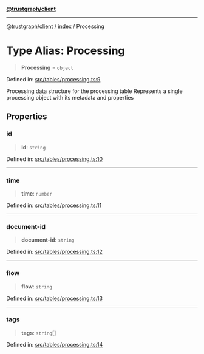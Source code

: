 [**@trustgraph/client**](../../README.md)

***

[@trustgraph/client](../../README.md) / [index](../README.md) / Processing

# Type Alias: Processing

> **Processing** = `object`

Defined in: [src/tables/processing.ts:9](https://github.com/trustgraph-ai/trustgraph-ts-client/blob/24d0d0886a310c1fecf9e6fc95cd3a24cf32c92e/src/tables/processing.ts#L9)

Processing data structure for the processing table
Represents a single processing object with its metadata and properties

## Properties

### id

> **id**: `string`

Defined in: [src/tables/processing.ts:10](https://github.com/trustgraph-ai/trustgraph-ts-client/blob/24d0d0886a310c1fecf9e6fc95cd3a24cf32c92e/src/tables/processing.ts#L10)

***

### time

> **time**: `number`

Defined in: [src/tables/processing.ts:11](https://github.com/trustgraph-ai/trustgraph-ts-client/blob/24d0d0886a310c1fecf9e6fc95cd3a24cf32c92e/src/tables/processing.ts#L11)

***

### document-id

> **document-id**: `string`

Defined in: [src/tables/processing.ts:12](https://github.com/trustgraph-ai/trustgraph-ts-client/blob/24d0d0886a310c1fecf9e6fc95cd3a24cf32c92e/src/tables/processing.ts#L12)

***

### flow

> **flow**: `string`

Defined in: [src/tables/processing.ts:13](https://github.com/trustgraph-ai/trustgraph-ts-client/blob/24d0d0886a310c1fecf9e6fc95cd3a24cf32c92e/src/tables/processing.ts#L13)

***

### tags

> **tags**: `string`[]

Defined in: [src/tables/processing.ts:14](https://github.com/trustgraph-ai/trustgraph-ts-client/blob/24d0d0886a310c1fecf9e6fc95cd3a24cf32c92e/src/tables/processing.ts#L14)
